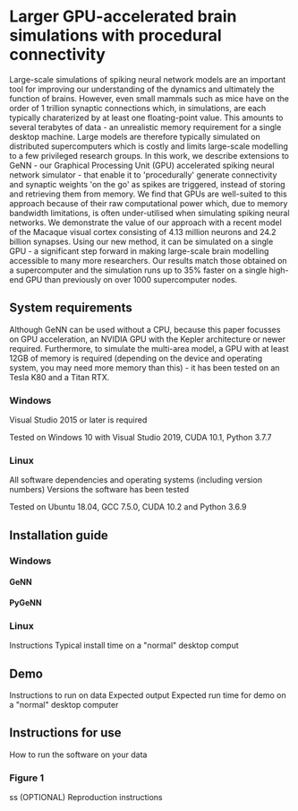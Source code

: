 # Larger GPU-accelerated brain simulations with procedural connectivity
Large-scale simulations of spiking neural network models are an important tool for improving our understanding of the dynamics and ultimately the function of brains.
However, even small mammals such as mice have on the order of 1 trillion synaptic connections which, in simulations, are each typically charaterized by at least one floating-point value.
This amounts to several terabytes of data - an unrealistic memory requirement for a single desktop machine.
Large models are therefore typically simulated on distributed supercomputers which is costly and limits large-scale modelling to a few privileged research groups.
In this work, we describe extensions to GeNN - our Graphical Processing Unit (GPU) accelerated spiking neural network simulator - that enable it to 'procedurally' generate connectivity and synaptic weights 'on the go' as spikes are triggered, instead of storing and retrieving them from memory.
We find that GPUs are well-suited to this approach because of their raw computational power which, due to memory bandwidth limitations, is often under-utilised when simulating spiking neural networks.
We demonstrate the value of our approach with a recent model of the Macaque visual cortex consisting of 4.13 million neurons and 24.2 billion synapses.
Using our new method, it can be simulated on a single GPU - a significant step forward in making large-scale brain modelling accessible to many more researchers.
Our results match those obtained on a supercomputer and the simulation runs up to 35% faster on a single high-end GPU than previously on over 1000 supercomputer nodes.

## System requirements
Although GeNN can be used without a CPU, because this paper focusses on GPU acceleration, an NVIDIA GPU with the Kepler architecture or newer required.
Furthermore, to simulate the multi-area model, a GPU with at least 12GB of memory is required (depending on the device and operating system, you may need more memory than this) - it has been tested on an Tesla K80 and a Titan RTX.

### Windows
Visual Studio 2015 or later is required 

Tested on Windows 10 with Visual Studio 2019, CUDA 10.1, Python 3.7.7

### Linux

All software dependencies and operating systems (including version numbers)
Versions the software has been tested

Tested on Ubuntu 18.04, GCC 7.5.0, CUDA 10.2 and Python 3.6.9

## Installation guide
### Windows
#### GeNN

#### PyGeNN
### Linux

Instructions
Typical install time on a "normal" desktop comput

## Demo
Instructions to run on data
Expected output
Expected run time for demo on a "normal" desktop computer

## Instructions for use
How to run the software on your data

### Figure 1
ss
(OPTIONAL) Reproduction instructions